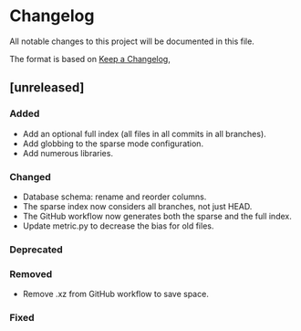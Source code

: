 # Changelog

All notable changes to this project will be documented in this file.

The format is based on [Keep a Changelog](https://keepachangelog.com/en/1.1.0/),

## [unreleased]

### Added
- Add an optional full index (all files in all commits in all branches).
- Add globbing to the sparse mode configuration.
- Add numerous libraries.

### Changed
- Database schema: rename and reorder columns.
- The sparse index now considers all branches, not just HEAD.
- The GitHub workflow now generates both the sparse and the full index.
- Update metric.py to decrease the bias for old files.

### Deprecated

### Removed
- Remove .xz from GitHub workflow to save space.

### Fixed
